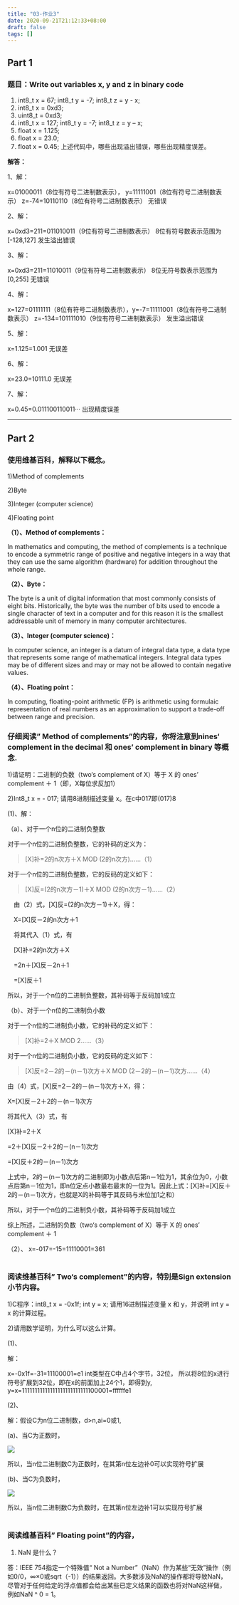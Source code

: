 ```yaml
---
title: "03-作业3"
date: 2020-09-21T21:12:33+08:00
draft: false
tags: []
---
```


## Part 1
### 题目：Write out variables x, y and z in binary code 
1) int8_t x = 67; int8_t y = -7; int8_t z = y - x;
2) int8_t x = 0xd3;
3) uint8_t = 0xd3;
4) int8_t x = 127; int8_t y = -7; int8_t z = y – x;
5) float x = 1.125; 
6) float x = 23.0;
7) float x = 0.45;
上述代码中，哪些出现溢出错误，哪些出现精度误差。

<strong>解答：</strong>

1、解：

x=01000011（8位有符号二进制数表示）， y=11111001（8位有符号二进制数表示）
z=-74=10110110（8位有符号二进制数表示）
无错误

2、解：

x=0xd3=211=011010011（9位有符号二进制数表示）
8位有符号数表示范围为[-128,127]
发生溢出错误

3、解：

x=0xd3=211=11010011（9位有符号二进制数表示）
8位无符号数表示范围为[0,255]
无错误

4、解：

x=127=01111111（8位有符号二进制数表示），y=-7=11111001（8位有符号二进制数表示）
z=-134=101111010（9位有符号二进制数表示）
发生溢出错误

5、解：

x=1.125=1.001
无误差

6、解：

x=23.0=10111.0
无误差

7、解：

x=0.45=0.011100110011···
出现精度误差

---
## Part 2 

### 使用维基百科，解释以下概念。
1)Method of complements

2)Byte

3)Integer (computer science)

4)Floating point

<strong>（1）、Method of complements：</strong>

In mathematics and computing, the method of complements is a technique to encode a symmetric range of positive and negative integers in a way that they can use the same algorithm (hardware) for addition throughout the whole range. 

<strong>（2）、Byte：</strong>

The byte is a unit of digital information that most commonly consists of eight bits. Historically, the byte was the number of bits used to encode a single character of text in a computer and for this reason it is the smallest addressable unit of memory in many computer architectures.

<strong>（3）、Integer (computer science)：</strong>

In computer science, an integer is a datum of integral data type, a data type that represents some range of mathematical integers. Integral data types may be of different sizes and may or may not be allowed to contain negative values.

<strong>（4）、Floating point：</strong>

In computing, floating-point arithmetic (FP) is arithmetic using formulaic representation of real numbers as an approximation to support a trade-off between range and precision.
<br/>

### 仔细阅读” Method of complements”的内容，你将注意到nines‘ complement in the decimal 和 ones’ complement in binary 等概念. 
1)请证明：二进制的负数（two‘s complement of X）等于 X 的 ones’ complement ＋ 1（即，X每位求反加1）

2)Int8_t x = - 017; 请用8进制描述变量 x。在c中017即(017)8

(1)、解：

（a）、对于一个n位的二进制负整数

对于一个n位的二进制负整数，它的补码的定义为：

>[X]补=2的n次方＋X MOD (2的n次方)……（1）


对于一个n位的二进制负整数，它的反码的定义如下：

>[X]反=(2的n次方－1)＋X MOD (2的n次方－1)……（2）


　由（2）式，[X]反=(2的n次方－1)＋X，得：

　X=[X]反－2的n次方＋1

　将其代入（1）式，有

　[X]补=2的n次方＋X

　=2n＋[X]反－2n＋1

　=[X]反＋1

所以，对于一个n位的二进制负整数，其补码等于反码加1成立

（b）、对于一个n位的二进制负小数

对于一个n位的二进制负小数，它的补码的定义如下：

>[X]补=2＋X MOD 2……（3）


对于一个n位的二进制负小数，它的反码的定义如下：

>[X]反=2－2的－(n－1)次方＋X MOD (2－2的－(n－1)次方……（4）


由（4）式，[X]反=2－2的－(n－1)次方＋X，得：

X=[X]反－2＋2的－(n－1)次方

将其代入（3）式，有

[X]补=2＋X

=2＋[X]反－2＋2的－(n－1)次方

=[X]反＋2的－(n－1)次方

上式中，2的－(n－1)次方的二进制即为小数点后第n－1位为1，其余位为0，小数点后第n－1位为1，即n位定点小数最右最末的一位为1。因此上式：[X]补=[X]反＋2的－(n－1)次方，也就是X的补码等于其反码与末位加1之和）

所以，对于一个n位的二进制负小数，其补码等于反码加1成立

综上所述，二进制的负数（two‘s complement of X）等于 X 的 ones’ complement ＋ 1

（2）、
x=-017=-15=11110001=361
<br/>
<br/>

### 阅读维基百科” Two‘s complement”的内容，特别是Sign extension小节内容。
1)C程序：int8_t x = -0x1f; int y = x; 请用16进制描述变量 x 和 y，并说明 int y = x 的计算过程。

2)请用数学证明，为什么可以这么计算。

(1)、

解：

x=-0x1f=-31=11100001=e1
int类型在C中占4个字节，32位，
所以将8位的x进行符号扩展到32位，即在x的前面加上24个1，即得到y,
y=x=11111111111111111111111111100001=ffffffe1

(2)、

解：假设C为n位二进制数，d>n,ai=0或1,

(a)、当C为正数时，

![](http://stugeek.gitee.io/stu-geek/posts/homework3-image/1.png)

所以，当n位二进制数C为正数时，在其第n位左边补0可以实现符号扩展

(b)、当C为负数时，

![](http://stugeek.gitee.io/stu-geek/posts/homework3-image/2.png)

所以，当n位二进制数C为负数时，在其第n位左边补1可以实现符号扩展
<br/>
<br/>

### 阅读维基百科” Floating point”的内容，
1) NaN 是什么？
   
答：IEEE 754指定一个特殊值“ Not a Number”（NaN）作为某些“无效”操作（例如0/0，∞×0或sqrt（-1））的结果返回。大多数涉及NaN的操作都将导致NaN，尽管对于任何给定的浮点值都会给出某些已定义结果的函数也将对NaN这样做，例如NaN ^ 0 = 1。